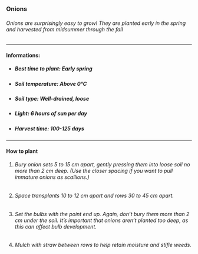 ### Onions

###### Onions are surprisingly easy to grow! They are planted early in the spring and harvested from midsummer through the fall

---

#### Informations:

- ##### Best time to plant: Early spring
- ##### Soil temperature: Above 0°C
- ##### Soil type: Well-drained, loose
- ##### Light: 6 hours of sun per day
- ##### Harvest time: 100-125 days

---

#### How to plant

1. ###### Bury onion sets 5 to 15 cm apart, gently pressing them into loose soil no more than 2 cm deep. (Use the closer spacing if you want to pull immature onions as scallions.)
2. ###### Space transplants 10 to 12 cm apart and rows 30 to 45 cm apart.
3. ###### Set the bulbs with the point end up. Again, don’t bury them more than 2 cm under the soil. It’s important that onions aren’t planted too deep, as this can affect bulb development.
4. ###### Mulch with straw between rows to help retain moisture and stifle weeds.
